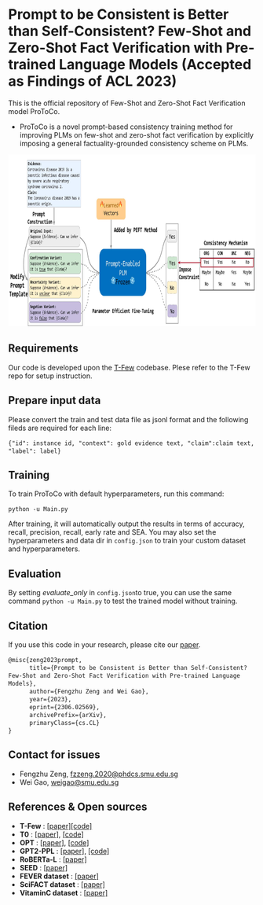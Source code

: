 # Prompt to be Consistent is Better than Self-Consistent? Few-Shot and Zero-Shot Fact Verification with Pre-trained Language Models (Accepted as Findings of ACL 2023) 

This is the official repository of Few-Shot and Zero-Shot Fact Verification model ProToCo. 

- ProToCo is a novel prompt-based consistency training method for improving PLMs on few-shot and zero-shot fact verification by explicitly imposing a general factuality-grounded consistency scheme on PLMs.


<p align="center">
<img src="misc/model.jpg" height=350>
</p>


## Requirements

Our code is developed upon the [T-Few](https://github.com/r-three/t-few) codebase. Plese refer to the T-Few repo for setup instruction.

## Prepare input data
Please convert the train and test data file as jsonl format and the following fileds are required for each line:
 ```
 {"id": instance id, "context": gold evidence text, "claim":claim text, "label": label}
 ```

## Training

To train ProToCo with default hyperparameters, run this command:

```
python -u Main.py
```
After training, it will automatically output the results in terms of accuracy, recall, precision, recall, early rate and SEA.
You may also set the hyperparameters and data dir in `config.json` to train your custom dataset and hyperparameters.

## Evaluation
By setting *evaluate_only* in `config.json`to true, you can use the same command ```python -u Main.py``` to test the trained model without training.



## Citation

If you use this code in your research, please cite our [paper](https://arxiv.org/abs/2306.02569).

```
@misc{zeng2023prompt,
      title={Prompt to be Consistent is Better than Self-Consistent? Few-Shot and Zero-Shot Fact Verification with Pre-trained Language Models}, 
      author={Fengzhu Zeng and Wei Gao},
      year={2023},
      eprint={2306.02569},
      archivePrefix={arXiv},
      primaryClass={cs.CL}
}
```

## Contact for issues
- Fengzhu Zeng, fzzeng.2020@phdcs.smu.edu.sg
- Wei Gao, weigao@smu.edu.sg

## References & Open sources

- **T-Few** : [[paper]](https://aclanthology.org/N19-1423.pdf)[[code]](https://github.com/r-three/t-few)
- **T0** : [[paper]](https://openreview.net/forum?id=9Vrb9D0WI4), [[code]](https://github.com/bigscience-workshop/t-zero)
- **OPT** : [[paper]](https://arxiv.org/abs/2205.01068), [[code]](https://huggingface.co/docs/transformers/model_doc/opt)
- **GPT2-PPL** : [[paper]](https://aclanthology.org/2021.naacl-main.158.pdf), [[code]](https://github.com/HLTCHKUST/Perplexity-FactChecking)
- **RoBERTa-L** : [[paper]](https://arxiv.org/abs/1907.11692)
- **SEED** : [[paper]](https://www.ncbi.nlm.nih.gov/pmc/articles/PMC9680879/)
- **FEVER dataset** : [[paper]](https://aclanthology.org/N18-1074/)
- **SciFACT dataset** : [[paper]](https://aclanthology.org/2020.emnlp-main.609/)
- **VitaminC dataset** : [[paper]](https://aclanthology.org/2021.naacl-main.52/)
